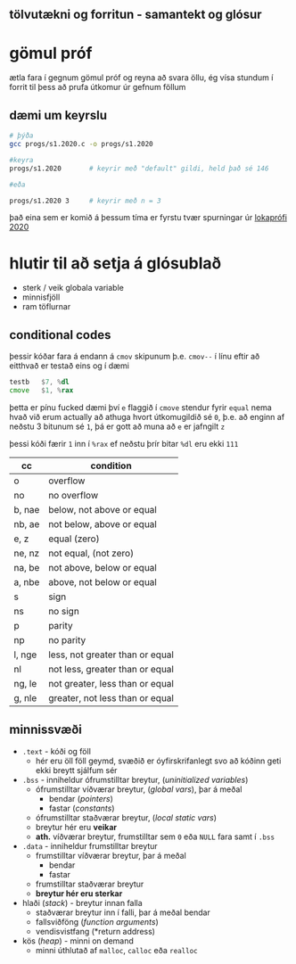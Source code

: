 tölvutækni og forritun - samantekt og glósur
---

# gömul próf
ætla fara í gegnum gömul próf og reyna að svara öllu, ég vísa stundum í forrit til þess að prufa útkomur úr gefnum föllum
## dæmi um keyrslu
```bash
# þýða
gcc progs/s1.2020.c -o progs/s1.2020

#keyra
progs/s1.2020       # keyrir með "default" gildi, held það sé 146

#eða

progs/s1.2020 3     # keyrir með n = 3
```

það eina sem er komið á þessum tíma er fyrstu tvær spurningar úr [lokaprófi 2020](lokaprof.2020.md)

# hlutir til að setja á glósublað
- sterk / veik globala variable
- minnisfjöll
- ram töflurnar


## conditional codes
þessir kóðar fara á endann á `cmov` skipunum þ.e. `cmov--` í línu eftir að eitthvað er testað eins og í dæmi
```asm
testb   $7, %dl
cmove   $1, %rax
```
þetta er pínu fucked dæmi því `e` flaggið í `cmove` stendur fyrir `equal` nema hvað við erum actually að athuga hvort útkomugildið sé `0`, þ.e. að enginn af neðstu 3 bitunum sé `1`, þá er gott að muna að `e` er jafngilt `z` 

þessi kóði færir `1` inn í `%rax` ef neðstu þrír bitar `%dl` eru ekki `111`

| cc     | condition                       |
| ------ | ------------------------------- | 
| o      | overflow                        | 
| no     | no overflow                     |
| b, nae | below, not above or equal       |
| nb, ae | not below, above or equal       |
| e, z   | equal (zero)                    |
| ne, nz | not equal, (not zero)           |
| na, be | not above, below or equal       |
| a, nbe | above, not below or equal       |
| s      | sign                            |
| ns     | no sign                         |
| p      | parity                          |
| np     | no parity                       |
| l, nge | less, not greater than or equal |
| nl     | not less, greater than or equal |
| ng, le | not greater, less than or equal |
| g, nle | greater, not less than or equal |

## minnissvæði
- `.text` - kóði og föll
  - hér eru öll föll geymd, svæðið er óyfirskrifanlegt svo að kóðinn geti ekki breytt sjálfum sér
- `.bss` - inniheldur ófrumstilltar breytur, (*uninitialized variables*)
  - ófrumstilltar víðværar breytur, (*global vars*), þar á meðal
    - bendar (*pointers*)
    - fastar (*constants*)
  - ófrumstilltar staðværar breytur, (*local static vars*) 
  - breytur hér eru **veikar**
  - **ath.** víðværar breytur, frumstilltar sem `0` eða `NULL` fara samt í `.bss`
- `.data` - inniheldur frumstilltar breytur
  - frumstilltar víðværar breytur, þar á meðal
    - bendar
    - fastar
  - frumstilltar staðværar breytur
  - **breytur hér eru sterkar**
- hlaði (*stack*) - breytur innan falla
  - staðværar breytur inn í falli, þar á meðal bendar
  - fallsviðföng (*function arguments*)
  - vendisvistfang (*return address)
- kös (*heap*) - minni on demand
  - minni úthlutað af `malloc`, `calloc` eða `realloc`